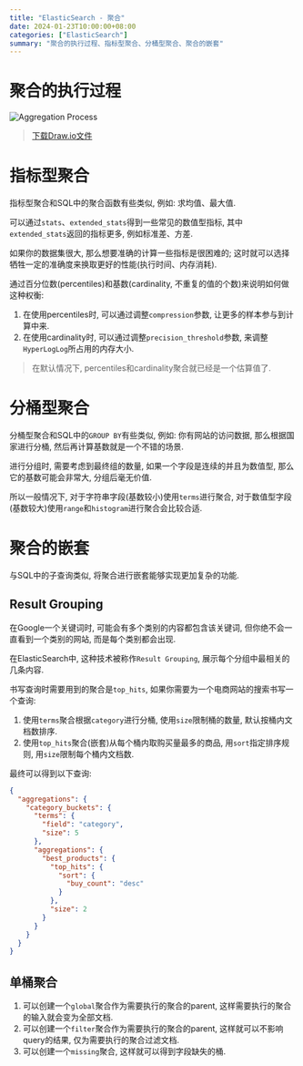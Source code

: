 ```yaml
---
title: "ElasticSearch - 聚合"
date: 2024-01-23T10:00:00+08:00
categories: ["ElasticSearch"]
summary: "聚合的执行过程、指标型聚合、分桶型聚合、聚合的嵌套"
---
```


# 聚合的执行过程

![Aggregation Process](https://dl.axlis.cn/blog/es/aggregation-process.png)

> [下载Draw.io文件](https://dl.axlis.cn/blog/es/aggregation-process.drawio)

# 指标型聚合

指标型聚合和SQL中的聚合函数有些类似, 例如: 求均值、最大值.

可以通过`stats`、`extended_stats`得到一些常见的数值型指标, 其中`extended_stats`返回的指标更多, 例如标准差、方差.

如果你的数据集很大, 那么想要准确的计算一些指标是很困难的; 这时就可以选择牺牲一定的准确度来换取更好的性能(执行时间、内存消耗).

通过百分位数(percentiles)和基数(cardinality, 不重复的值的个数)来说明如何做这种权衡:

1. 在使用percentiles时, 可以通过调整`compression`参数, 让更多的样本参与到计算中来.
2. 在使用cardinality时, 可以通过调整`precision_threshold`参数, 来调整`HyperLogLog`所占用的内存大小.

> 在默认情况下, percentiles和cardinality聚合就已经是一个估算值了.

# 分桶型聚合

分桶型聚合和SQL中的`GROUP BY`有些类似, 例如: 你有网站的访问数据, 那么根据国家进行分桶, 然后再计算基数就是一个不错的场景.

进行分组时, 需要考虑到最终组的数量, 如果一个字段是连续的并且为数值型, 那么它的基数可能会非常大, 分组后毫无价值.

所以一般情况下, 对于字符串字段(基数较小)使用`terms`进行聚合, 对于数值型字段(基数较大)使用`range`和`histogram`进行聚合会比较合适.

# 聚合的嵌套

与SQL中的子查询类似, 将聚合进行嵌套能够实现更加复杂的功能.

## Result Grouping

在Google一个关键词时, 可能会有多个类别的内容都包含该关键词, 但你绝不会一直看到一个类别的网站, 而是每个类别都会出现.

在ElasticSearch中, 这种技术被称作`Result Grouping`, 展示每个分组中最相关的几条内容.

书写查询时需要用到的聚合是`top_hits`, 如果你需要为一个电商网站的搜索书写一个查询:

1. 使用`terms`聚合根据`category`进行分桶, 使用`size`限制桶的数量, 默认按桶内文档数排序.
2. 使用`top_hits`聚合(嵌套)从每个桶内取购买量最多的商品, 用`sort`指定排序规则, 用`size`限制每个桶内文档数.

最终可以得到以下查询:

```json
{
  "aggregations": {
    "category_buckets": {
      "terms": {
        "field": "category",
        "size": 5
      },
      "aggregations": {
        "best_products": {
          "top_hits": {
            "sort": {
              "buy_count": "desc"
            }
          },
          "size": 2
        }
      }
    }
  }
}
```

## 单桶聚合

1. 可以创建一个`global`聚合作为需要执行的聚合的parent, 这样需要执行的聚合的输入就会变为全部文档.
2. 可以创建一个`filter`聚合作为需要执行的聚合的parent, 这样就可以不影响query的结果, 仅为需要执行的聚合过滤文档.
3. 可以创建一个`missing`聚合, 这样就可以得到字段缺失的桶.
